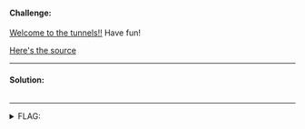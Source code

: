 #### Challenge:

[Welcome to the tunnels!!](https://pioneer.tailec718.ts.net/) Have fun!

[Here's the source](./server.py ":ignore")


---

#### Solution:

```
```

---

<details><summary>FLAG:</summary>

```
actf{reaching_the_core__chapter_8}
```

</details>
<br/>
